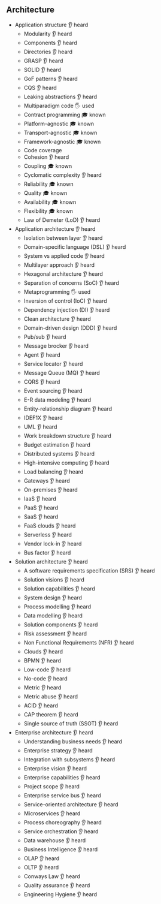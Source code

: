 ## Architecture

- Application structure 👂 heard
  - Modularity 👂 heard
  - Components 👂 heard
  - Directories 👂 heard
  - GRASP 👂 heard
  - SOLID 👂 heard
  - GoF patterns 👂 heard
  - CQS 👂 heard
  - Leaking abstractions 👂 heard
  - Multiparadigm code 🖐️ used
  - Contract programming 🎓 known
  - Platform-agnostic 🎓 known
  - Transport-agnostic 🎓 known
  - Framework-agnostic 🎓 known
  - Code coverage
  - Cohesion 👂 heard
  - Coupling 🎓 known
  - Cyclomatic complexity 👂 heard
  - Reliability 🎓 known
  - Quality 🎓 known
  - Availability 🎓 known
  - Flexibility 🎓 known
  - Law of Demeter (LoD) 👂 heard
- Application architecture 👂 heard
  - Isolation between layer 👂 heard
  - Domain-specific language (DSL) 👂 heard
  - System vs applied code 👂 heard
  - Multilayer approach 👂 heard
  - Hexagonal architecture 👂 heard
  - Separation of concerns (SoC) 👂 heard
  - Metaprogramming 🖐️ used
  - Inversion of control (IoC) 👂 heard
  - Dependency injection (DI) 👂 heard
  - Clean architecture 👂 heard
  - Domain-driven design (DDD) 👂 heard
  - Pub/sub 👂 heard
  - Message brocker 👂 heard
  - Agent 👂 heard
  - Service locator 👂 heard
  - Message Queue (MQ) 👂 heard
  - CQRS 👂 heard
  - Event sourcing 👂 heard
  - E-R data modeling 👂 heard
  - Entity-relationship diagram 👂 heard
  - IDEF1X 👂 heard
  - UML 👂 heard
  - Work breakdown structure 👂 heard
  - Budget estimation 👂 heard
  - Distributed systems 👂 heard
  - High-intensive computing 👂 heard
  - Load balancing 👂 heard
  - Gateways 👂 heard
  - On-premises 👂 heard
  - IaaS 👂 heard
  - PaaS 👂 heard
  - SaaS 👂 heard
  - FaaS clouds 👂 heard
  - Serverless 👂 heard
  - Vendor lock-in 👂 heard
  - Bus factor 👂 heard
- Solution architecture 👂 heard
  - A software requirements specification (SRS) 👂 heard
  - Solution visions 👂 heard
  - Solution capabilities 👂 heard
  - System design 👂 heard
  - Process modelling 👂 heard
  - Data modelling 👂 heard
  - Solution components 👂 heard
  - Risk assessment 👂 heard
  - Non Functional Requirements (NFR) 👂 heard
  - Clouds 👂 heard
  - BPMN 👂 heard
  - Low-code 👂 heard
  - No-code 👂 heard
  - Metric 👂 heard
  - Metric abuse 👂 heard
  - ACID 👂 heard
  - CAP theorem 👂 heard
  - Single source of truth (SSOT) 👂 heard
- Enterprise architecture 👂 heard
  - Understanding business needs 👂 heard
  - Enterprise strategy 👂 heard
  - Integration with subsystems 👂 heard
  - Enterprise vision 👂 heard
  - Enterprise capabilities 👂 heard
  - Project scope 👂 heard
  - Enterprise service bus 👂 heard
  - Service-oriented architecture 👂 heard
  - Microservices 👂 heard
  - Process choreography 👂 heard
  - Service orchestration 👂 heard
  - Data warehouse 👂 heard
  - Business Intelligence 👂 heard
  - OLAP 👂 heard
  - OLTP 👂 heard
  - Conways Law 👂 heard
  - Quality assurance 👂 heard
  - Engineering Hygiene 👂 heard
